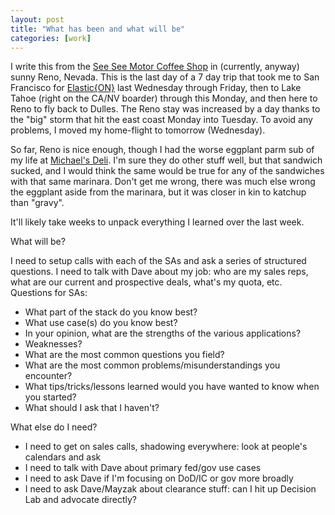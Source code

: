 ```yaml
---
layout: post
title: "What has been and what will be"
categories: [work]
---
```


I write this from the [See See Motor Coffee Shop](https://www.seeseemotorcycles.com/blogs/coffee-shop) in (currently, anyway) sunny Reno, Nevada. This is the last day of a 7 day trip that took me to San Francisco for [Elastic{ON}](https://www.elastic.co/elasticon) last Wednesday through Friday, then to Lake Tahoe (right on the CA/NV boarder) through this Monday, and then here to Reno to fly back to Dulles. The Reno stay was increased by a day thanks to the "big" storm that hit the east coast Monday into Tuesday. To avoid any problems, I moved my home-flight to tomorrow (Wednesday).

So far, Reno is nice enough, though I had the worse eggplant parm sub of my life at [Michael's Deli](http://www.michaelsdeli-reno.com). I'm sure they do other stuff well, but that sandwich sucked, and I would think the same would be true for any of the sandwiches with that same marinara. Don't get me wrong, there was much else wrong the eggplant aside from the marinara, but it was closer in kin to katchup than "gravy".

It'll likely take weeks to unpack everything I learned over the last week. 

What will be?

I need to setup calls with each of the SAs and ask a series of structured questions. I need to talk with Dave about my job: who are my sales reps, what are our current and prospective deals, what's my quota, etc. Questions for SAs:
* What part of the stack do you know best?
* What use case(s) do you know best?
* In your opinion, what are the strengths of the various applications?
* Weaknesses?
* What are the most common questions you field?
* What are the most common problems/misunderstandings you encounter?
* What tips/tricks/lessons learned would you have wanted to know when you started?
* What should I ask that I haven't?

What else do I need?
* I need to get on sales calls, shadowing everywhere: look at people's calendars and ask
* I need to talk with Dave about primary fed/gov use cases
* I need to ask Dave if I'm focusing on DoD/IC or gov more broadly
* I need to ask Dave/Mayzak about clearance stuff: can I hit up Decision Lab and advocate directly? 
